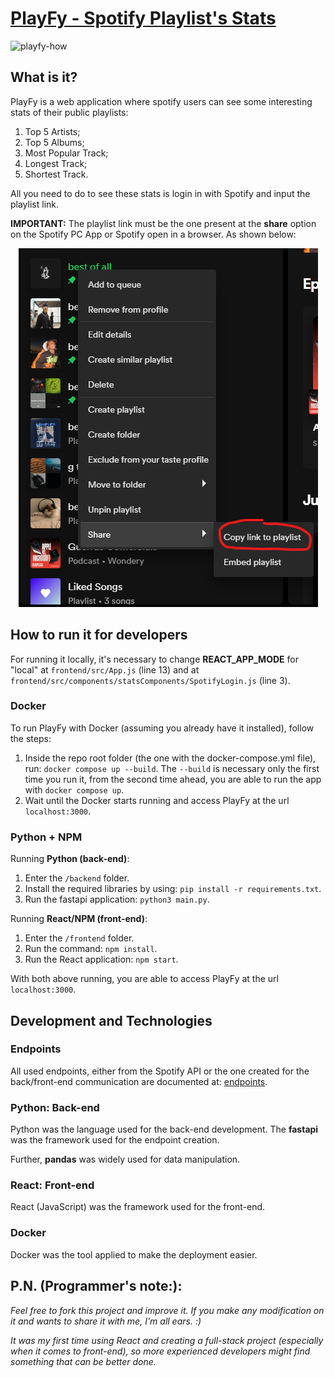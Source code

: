 # [PlayFy - Spotify Playlist's Stats](https://spotify-playlists-web-app.vercel.app/)

![playfy-how](./media/playfy.gif)

## What is it?

PlayFy is a web application where spotify users can see some interesting stats of their public playlists:

1. Top 5 Artists;
1. Top 5 Albums;
1. Most Popular Track;
1. Longest Track;
1. Shortest Track.

All you need to do to see these stats is login in with Spotify and input the playlist link.

**IMPORTANT:** The playlist link must be the one present at the **share** option on the Spotify PC App or Spotify open in a browser. As shown below:

<center>

![spotify-link](./media/spotify-print.png)

</center>

## How to run it for developers

For running it locally, it's necessary to change **REACT_APP_MODE** for "local" at `frontend/src/App.js` (line 13) and at `frontend/src/components/statsComponents/SpotifyLogin.js` (line 3).

### Docker

To run PlayFy with Docker (assuming you already have it installed), follow the steps:

1. Inside the repo root folder (the one with the docker-compose.yml file), run: `docker compose up --build`. The `--build` is necessary only the first time you run it, from the second time ahead, you are able to run the app with `docker compose up`.
1. Wait until the Docker starts running and access PlayFy at the url `localhost:3000`.

### Python + NPM

Running **Python (back-end)**:

1. Enter the `/backend` folder.
1. Install the required libraries by using: `pip install -r requirements.txt`.
1. Run the fastapi application: `python3 main.py`.

Running **React/NPM (front-end)**:

1. Enter the `/frontend` folder.
1. Run the command: `npm install`.
1. Run the React application: `npm start`.

With both above running, you are able to access PlayFy at the url `localhost:3000`.

## Development and Technologies

### Endpoints

All used endpoints, either from the Spotify API or the one created for the back/front-end communication are documented at: [endpoints](https://github.com/victorleaoo/Spotify-Playlists-WebApp/blob/main/endpoints.ipynb).

### Python: Back-end

Python was the language used for the back-end development. The **fastapi** was the framework used for the endpoint creation.

Further, **pandas** was widely used for data manipulation.

### React: Front-end

React (JavaScript) was the framework used for the front-end.

### Docker

Docker was the tool applied to make the deployment easier.

## P.N. (Programmer's note:):

*Feel free to fork this project and improve it. If you make any modification on it and wants to share it with me, I'm all ears. :)*

*It was my first time using React and creating a full-stack project (especially when it comes to front-end), so more experienced developers might find something that can be better done.*